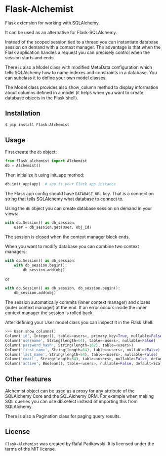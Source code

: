 # Flask-Alchemist

Flask extension for working with SQLAlchemy.

It can be used as an alternative for Flask-SQLAlchemy.

Instead of the scoped session tied to a thread you can instantiate database session
on demand with a context manager. The advantage is that when the Flask application handles a request you can precisely control when the session starts and ends.

There is also a Model class with modified MetaData configuration which tells SQLAlchemy how to name indexes and constraints in a database.
You can subclass it to define your own model classes.

The Model class provides also show_column method to display information about columns defined in a model (it helps when you want to create
database objects in the Flask shell).

## Installation

```bash
$ pip install Flask-Alchemist
```

## Usage

First create the `db` object:

```python
from flask_alchemist import Alchemist
db = Alchemist()
```

Then initialize it using init_app method:

```python
db.init_app(app)  # app is your Flask app instance
```
The Flask app config should have `DATABASE_URL` key. That is a connection string that tells SQLAlchemy what database to connect to.

Using the `db` object you can create database session on demand in your views:

```python
with db.Session() as db_session:
    user = db_session.get(User, obj_id)
```

The session is closed when the context manager block ends.

When you want to modify database you can combine two context managers:

```python
with db.Session() as db_session:
    with db_session.begin():
        db_session.add(obj)
```

or

```python
with db.Session() as db_session, db_session.begin():
    db_session.add(obj)
```

The session automatically commits (inner context manager) and closes (outer context manager) at the end. If an error occurs inside the inner context manager the session is rolled back.

After defining your User model class you can inspect it in the Flask shell:

```python
>>> User.show_columns()
Column('id', Integer(), table=<users>, primary_key=True, nullable=False)
Column('username', String(length=64), table=<users>, nullable=False)
Column('password_hash', String(length=162), table=<users>)
Column('first_name', String(length=64), table=<users>, nullable=False)
Column('last_name', String(length=64), table=<users>, nullable=False)
Column('email', String(length=64), table=<users>, nullable=False, default=ScalarElementColumnDefault(''))
Column('active', Boolean(), table=<users>, nullable=False, default=ScalarElementColumnDefault(True))
```

## Other features

Alchemist object can be used as a proxy for any attribute of the SQLAlchemy Core and the SQLAlchemy ORM.
For example when making SQL queries you can use db.select instead of importing this from SQLAlchemy.

There is also a Pagination class for paging query results.


## License

`Flask-Alchemist` was created by Rafal Padkowski. It is licensed under the terms
of the MIT license.

